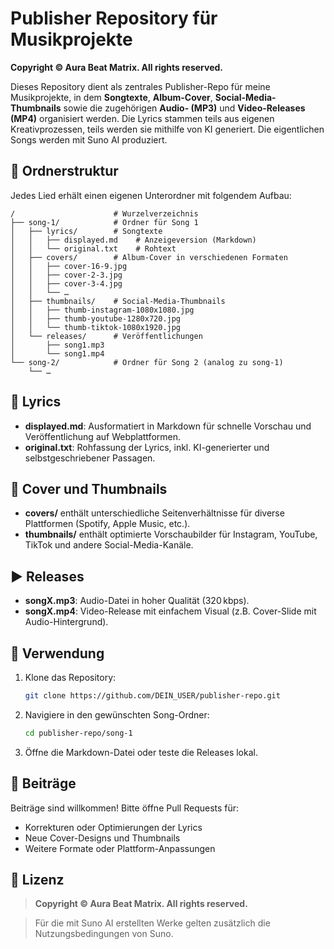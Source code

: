 # Publisher Repository für Musikprojekte

**Copyright © Aura Beat Matrix. All rights reserved.**

Dieses Repository dient als zentrales Publisher-Repo für meine Musikprojekte, in dem **Songtexte**, **Album-Cover**, **Social-Media-Thumbnails** sowie die zugehörigen **Audio- (MP3)** und **Video-Releases (MP4)** organisiert werden. Die Lyrics stammen teils aus eigenen Kreativprozessen, teils werden sie mithilfe von KI generiert. Die eigentlichen Songs werden mit Suno AI produziert.

## 📁 Ordnerstruktur

Jedes Lied erhält einen eigenen Unterordner mit folgendem Aufbau:

```
/                      # Wurzelverzeichnis
├── song-1/            # Ordner für Song 1
│   ├── lyrics/        # Songtexte
│   │   ├── displayed.md    # Anzeigeversion (Markdown)
│   │   └── original.txt    # Rohtext
│   ├── covers/        # Album-Cover in verschiedenen Formaten
│   │   ├── cover-16-9.jpg
│   │   ├── cover-2-3.jpg
│   │   ├── cover-3-4.jpg
│   │   └── …
│   ├── thumbnails/    # Social-Media-Thumbnails
│   │   ├── thumb-instagram-1080x1080.jpg
│   │   ├── thumb-youtube-1280x720.jpg
│   │   └── thumb-tiktok-1080x1920.jpg
│   └── releases/      # Veröffentlichungen
│       ├── song1.mp3
│       └── song1.mp4
└── song-2/            # Ordner für Song 2 (analog zu song-1)
    └── …
```

## 📝 Lyrics

- **displayed.md**: Ausformatiert in Markdown für schnelle Vorschau und Veröffentlichung auf Webplattformen.
- **original.txt**: Rohfassung der Lyrics, inkl. KI-generierter und selbstgeschriebener Passagen.

## 🎨 Cover und Thumbnails

- **covers/** enthält unterschiedliche Seitenverhältnisse für diverse Plattformen (Spotify, Apple Music, etc.).
- **thumbnails/** enthält optimierte Vorschaubilder für Instagram, YouTube, TikTok und andere Social-Media-Kanäle.

## ▶️ Releases

- **songX.mp3**: Audio-Datei in hoher Qualität (320 kbps).
- **songX.mp4**: Video-Release mit einfachem Visual (z.B. Cover-Slide mit Audio-Hintergrund).

## 🚀 Verwendung

1. Klone das Repository:
   ```bash
   git clone https://github.com/DEIN_USER/publisher-repo.git
   ```
2. Navigiere in den gewünschten Song-Ordner:
   ```bash
   cd publisher-repo/song-1
   ```
3. Öffne die Markdown-Datei oder teste die Releases lokal.

## 🤝 Beiträge

Beiträge sind willkommen! Bitte öffne Pull Requests für:

- Korrekturen oder Optimierungen der Lyrics
- Neue Cover-Designs und Thumbnails
- Weitere Formate oder Plattform-Anpassungen

## 📜 Lizenz

> **Copyright © Aura Beat Matrix. All rights reserved.**

> Für die mit Suno AI erstellten Werke gelten zusätzlich die Nutzungsbedingungen von Suno.
